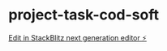 # project-task-cod-soft

[Edit in StackBlitz next generation editor ⚡️](https://stackblitz.com/~/github.com/Gayathri-kgna/project-task-cod-soft)